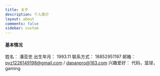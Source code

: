 ```yaml
---
title: 关于
description: 个人简介
layout: about
comments: false
sidebar: custom
---
```


#### 基本情况

姓名：    潘亚忠
出生年月： 1993.11
联系方式： 18852951197
邮箱： pyz1226149198@gmail.com / dapanpro@163.com
兴趣爱好： 代码，篮球，gaming